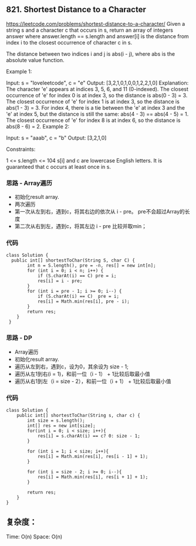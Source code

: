 ## 821. Shortest Distance to a Character
https://leetcode.com/problems/shortest-distance-to-a-character/
Given a string s and a character c that occurs in s, return an array of integers answer where answer.length == s.length and answer[i] is the distance from index i to the closest occurrence of character c in s.

The distance between two indices i and j is abs(i - j), where abs is the absolute value function.

Example 1:

Input: s = "loveleetcode", c = "e" Output: [3,2,1,0,1,0,0,1,2,2,1,0] Explanation: The character 'e' appears at indices 3, 5, 6, and 11 (0-indexed). The closest occurrence of 'e' for index 0 is at index 3, so the distance is abs(0 - 3) = 3. The closest occurrence of 'e' for index 1 is at index 3, so the distance is abs(1 - 3) = 3. For index 4, there is a tie between the 'e' at index 3 and the 'e' at index 5, but the distance is still the same: abs(4 - 3) == abs(4 - 5) = 1. The closest occurrence of 'e' for index 8 is at index 6, so the distance is abs(8 - 6) = 2. Example 2:

Input: s = "aaab", c = "b" Output: [3,2,1,0]

Constraints:

1 <= s.length <= 104 s[i] and c are lowercase English letters. It is guaranteed that c occurs at least once in s.


### 思路 - Array遍历
- 初始化result array.
- 两次遍历
- 第一次从左到右，遇到c，将其右边的依次从 i - pre。 pre不会超过Array的长度
- 第二次从右到左，遇到c，将其左边 i - pre 比较并取min；

### 代码
```
class Solution {
  public int[] shortestToChar(String S, char C) {
        int n = S.length(), pre = -n, res[] = new int[n];
        for (int i = 0; i < n; i++) {
            if (S.charAt(i) == C) pre = i;
            res[i] = i - pre;
        }
        for (int i = pre - 1; i >= 0; i--) {
            if (S.charAt(i) == C)  pre = i;
            res[i] = Math.min(res[i], pre - i);
        }
        return res;
    }
 }
```

### 思路 - DP
- Array遍历
- 初始化result array.
- 遍历从左到右，遇到c，设为0，其余设为 size - 1;
- 遍历从左1到右(i = 1)，和前一位（i - 1） + 1比较后取最小值
- 遍历从右1到左（i = size - 2），和前一位（i + 1） + 1比较后取最小值

### 代码
```
class Solution {
    public int[] shortestToChar(String s, char c) {
        int size = s.length();
        int[] res = new int[size];
        for(int i = 0; i < size; i++){
            res[i] = s.charAt(i) == c? 0: size - 1;
        }

        for (int i = 1; i < size; i++){
            res[i] = Math.min(res[i], res[i - 1] + 1);
        }

        for (int i = size - 2; i >= 0; i--){
            res[i] = Math.min(res[i], res[i + 1] + 1);
        }
 
        return res;
    }
}
```

## 复杂度：
Time: O(n)
Space: O(n)
